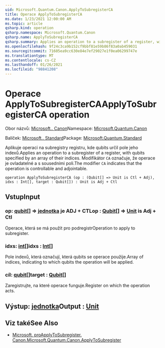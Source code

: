 ```yaml
---
uid: Microsoft.Quantum.Canon.ApplyToSubregisterCA
title: Operace ApplyToSubregisterCA
ms.date: 1/23/2021 12:00:00 AM
ms.topic: article
qsharp.kind: operation
qsharp.namespace: Microsoft.Quantum.Canon
qsharp.name: ApplyToSubregisterCA
qsharp.summary: Applies an operation to a subregister of a register, with qubits specified by an array of their indices. The modifier `CA` indicates that the operation is controllable and adjointable.
ms.openlocfilehash: 9f24c3ca9b152cf9bbf81e59b86f83a0ab459031
ms.sourcegitcommit: 71605ea9cc630e84e7ef29027e1f0ea06299747e
ms.translationtype: MT
ms.contentlocale: cs-CZ
ms.lasthandoff: 01/26/2021
ms.locfileid: "98841208"
---
```

# <a name="applytosubregisterca-operation"></a><span data-ttu-id="03ac6-102">Operace ApplyToSubregisterCA</span><span class="sxs-lookup"><span data-stu-id="03ac6-102">ApplyToSubregisterCA operation</span></span>

<span data-ttu-id="03ac6-103">Obor názvů: [Microsoft.. Canon](xref:Microsoft.Quantum.Canon)</span><span class="sxs-lookup"><span data-stu-id="03ac6-103">Namespace: [Microsoft.Quantum.Canon](xref:Microsoft.Quantum.Canon)</span></span>

<span data-ttu-id="03ac6-104">Balíček: [Microsoft.. Standard](https://nuget.org/packages/Microsoft.Quantum.Standard)</span><span class="sxs-lookup"><span data-stu-id="03ac6-104">Package: [Microsoft.Quantum.Standard](https://nuget.org/packages/Microsoft.Quantum.Standard)</span></span>


<span data-ttu-id="03ac6-105">Aplikuje operaci na subregistry registru, kde qubits určil pole jeho indexů.</span><span class="sxs-lookup"><span data-stu-id="03ac6-105">Applies an operation to a subregister of a register, with qubits specified by an array of their indices.</span></span>
<span data-ttu-id="03ac6-106">Modifikátor `CA` označuje, že operace je ovladatelné a s sousedními poli.</span><span class="sxs-lookup"><span data-stu-id="03ac6-106">The modifier `CA` indicates that the operation is controllable and adjointable.</span></span>

```qsharp
operation ApplyToSubregisterCA (op : (Qubit[] => Unit is Ctl + Adj), idxs : Int[], target : Qubit[]) : Unit is Adj + Ctl
```


## <a name="input"></a><span data-ttu-id="03ac6-107">Vstup</span><span class="sxs-lookup"><span data-stu-id="03ac6-107">Input</span></span>

### <a name="op--qubit--unit--is-adj--ctl"></a><span data-ttu-id="03ac6-108">op: [qubit](xref:microsoft.quantum.lang-ref.qubit)[] => [jednotka](xref:microsoft.quantum.lang-ref.unit)  je ADJ + CTL</span><span class="sxs-lookup"><span data-stu-id="03ac6-108">op : [Qubit](xref:microsoft.quantum.lang-ref.qubit)[] => [Unit](xref:microsoft.quantum.lang-ref.unit)  is Adj + Ctl</span></span>

<span data-ttu-id="03ac6-109">Operace, která se má použít pro podregistr</span><span class="sxs-lookup"><span data-stu-id="03ac6-109">Operation to apply to subregister.</span></span>


### <a name="idxs--int"></a><span data-ttu-id="03ac6-110">idxs: [int](xref:microsoft.quantum.lang-ref.int)[]</span><span class="sxs-lookup"><span data-stu-id="03ac6-110">idxs : [Int](xref:microsoft.quantum.lang-ref.int)[]</span></span>

<span data-ttu-id="03ac6-111">Pole indexů, která označují, která qubits se operace použije.</span><span class="sxs-lookup"><span data-stu-id="03ac6-111">Array of indices, indicating to which qubits the operation will be applied.</span></span>


### <a name="target--qubit"></a><span data-ttu-id="03ac6-112">cíl: [qubit](xref:microsoft.quantum.lang-ref.qubit)[]</span><span class="sxs-lookup"><span data-stu-id="03ac6-112">target : [Qubit](xref:microsoft.quantum.lang-ref.qubit)[]</span></span>

<span data-ttu-id="03ac6-113">Zaregistrujte, na které operace funguje.</span><span class="sxs-lookup"><span data-stu-id="03ac6-113">Register on which the operation acts.</span></span>



## <a name="output--unit"></a><span data-ttu-id="03ac6-114">Výstup: [jednotka](xref:microsoft.quantum.lang-ref.unit)</span><span class="sxs-lookup"><span data-stu-id="03ac6-114">Output : [Unit](xref:microsoft.quantum.lang-ref.unit)</span></span>



## <a name="see-also"></a><span data-ttu-id="03ac6-115">Viz také</span><span class="sxs-lookup"><span data-stu-id="03ac6-115">See Also</span></span>

- [<span data-ttu-id="03ac6-116">Microsoft. proApplyToSubregister. Canon.</span><span class="sxs-lookup"><span data-stu-id="03ac6-116">Microsoft.Quantum.Canon.ApplyToSubregister</span></span>](xref:Microsoft.Quantum.Canon.ApplyToSubregister)